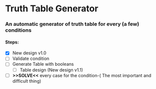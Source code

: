 # Truth Table Generator

### An automatic generator of truth table for every (a few) conditions


#### Steps:
- [x] New design v1.0
- [ ] Validate condition
- [ ] Generate Table with booleans
  - [ ] Table design (New design v1.1)
- [ ] __>>SOLVE<<__ every case for the condition-( The most important and difficult thing)
